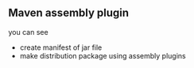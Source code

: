 ## Maven assembly plugin
you can see
- create manifest of jar file
- make distribution package using assembly plugins




